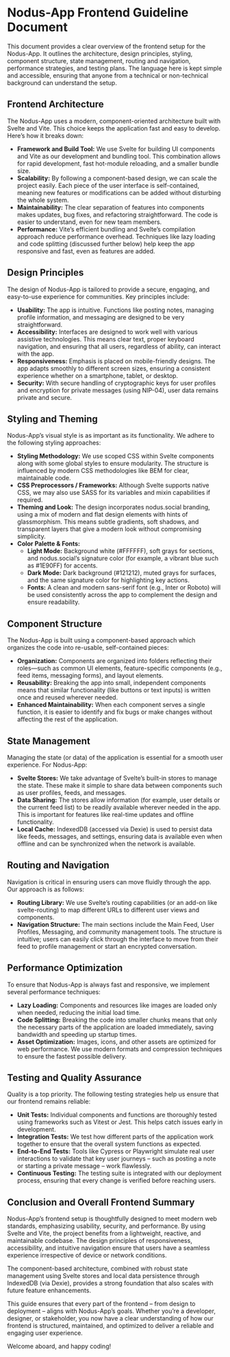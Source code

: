 # Nodus-App Frontend Guideline Document

This document provides a clear overview of the frontend setup for the Nodus-App. It outlines the architecture, design principles, styling, component structure, state management, routing and navigation, performance strategies, and testing plans. The language here is kept simple and accessible, ensuring that anyone from a technical or non-technical background can understand the setup.

## Frontend Architecture

The Nodus-App uses a modern, component-oriented architecture built with Svelte and Vite. This choice keeps the application fast and easy to develop. Here’s how it breaks down:

- **Framework and Build Tool:** We use Svelte for building UI components and Vite as our development and bundling tool. This combination allows for rapid development, fast hot-module reloading, and a smaller bundle size.
- **Scalability:** By following a component-based design, we can scale the project easily. Each piece of the user interface is self-contained, meaning new features or modifications can be added without disturbing the whole system.
- **Maintainability:** The clear separation of features into components makes updates, bug fixes, and refactoring straightforward. The code is easier to understand, even for new team members.
- **Performance:** Vite’s efficient bundling and Svelte’s compilation approach reduce performance overhead. Techniques like lazy loading and code splitting (discussed further below) help keep the app responsive and fast, even as features are added.

## Design Principles

The design of Nodus-App is tailored to provide a secure, engaging, and easy-to-use experience for communities. Key principles include:

- **Usability:** The app is intuitive. Functions like posting notes, managing profile information, and messaging are designed to be very straightforward.
- **Accessibility:** Interfaces are designed to work well with various assistive technologies. This means clear text, proper keyboard navigation, and ensuring that all users, regardless of ability, can interact with the app.
- **Responsiveness:** Emphasis is placed on mobile-friendly designs. The app adapts smoothly to different screen sizes, ensuring a consistent experience whether on a smartphone, tablet, or desktop.
- **Security:** With secure handling of cryptographic keys for user profiles and encryption for private messages (using NIP-04), user data remains private and secure.

## Styling and Theming

Nodus-App’s visual style is as important as its functionality. We adhere to the following styling approaches:

- **Styling Methodology:** We use scoped CSS within Svelte components along with some global styles to ensure modularity. The structure is influenced by modern CSS methodologies like BEM for clear, maintainable code.
- **CSS Preprocessors / Frameworks:** Although Svelte supports native CSS, we may also use SASS for its variables and mixin capabilities if required.
- **Theming and Look:** The design incorporates nodus.social branding, using a mix of modern and flat design elements with hints of glassmorphism. This means subtle gradients, soft shadows, and transparent layers that give a modern look without compromising simplicity.
- **Color Palette & Fonts:** 
  - **Light Mode:** Background white (#FFFFFF), soft grays for sections, and nodus.social’s signature color (for example, a vibrant blue such as #1E90FF) for accents.
  - **Dark Mode:** Dark background (#121212), muted grays for surfaces, and the same signature color for highlighting key actions.
  - **Fonts:** A clean and modern sans-serif font (e.g., Inter or Roboto) will be used consistently across the app to complement the design and ensure readability.

## Component Structure

The Nodus-App is built using a component-based approach which organizes the code into re-usable, self-contained pieces:

- **Organization:** Components are organized into folders reflecting their roles—such as common UI elements, feature-specific components (e.g., feed items, messaging forms), and layout elements.
- **Reusability:** Breaking the app into small, independent components means that similar functionality (like buttons or text inputs) is written once and reused wherever needed.
- **Enhanced Maintainability:** When each component serves a single function, it is easier to identify and fix bugs or make changes without affecting the rest of the application.

## State Management

Managing the state (or data) of the application is essential for a smooth user experience. For Nodus-App:

- **Svelte Stores:** We take advantage of Svelte’s built-in stores to manage the state. These make it simple to share data between components such as user profiles, feeds, and messages.
- **Data Sharing:** The stores allow information (for example, user details or the current feed list) to be readily available wherever needed in the app. This is important for features like real-time updates and offline functionality.
- **Local Cache:** IndexedDB (accessed via Dexie) is used to persist data like feeds, messages, and settings, ensuring data is available even when offline and can be synchronized when the network is available.

## Routing and Navigation

Navigation is critical in ensuring users can move fluidly through the app. Our approach is as follows:

- **Routing Library:** We use Svelte’s routing capabilities (or an add-on like svelte-routing) to map different URLs to different user views and components.
- **Navigation Structure:** The main sections include the Main Feed, User Profiles, Messaging, and community management tools. The structure is intuitive; users can easily click through the interface to move from their feed to profile management or start an encrypted conversation.

## Performance Optimization

To ensure that Nodus-App is always fast and responsive, we implement several performance techniques:

- **Lazy Loading:** Components and resources like images are loaded only when needed, reducing the initial load time.
- **Code Splitting:** Breaking the code into smaller chunks means that only the necessary parts of the application are loaded immediately, saving bandwidth and speeding up startup times.
- **Asset Optimization:** Images, icons, and other assets are optimized for web performance. We use modern formats and compression techniques to ensure the fastest possible delivery.

## Testing and Quality Assurance

Quality is a top priority. The following testing strategies help us ensure that our frontend remains reliable:

- **Unit Tests:** Individual components and functions are thoroughly tested using frameworks such as Vitest or Jest. This helps catch issues early in development.
- **Integration Tests:** We test how different parts of the application work together to ensure that the overall system functions as expected.
- **End-to-End Tests:** Tools like Cypress or Playwright simulate real user interactions to validate that key user journeys – such as posting a note or starting a private message – work flawlessly.
- **Continuous Testing:** The testing suite is integrated with our deployment process, ensuring that every change is verified before reaching users.

## Conclusion and Overall Frontend Summary

Nodus-App’s frontend setup is thoughtfully designed to meet modern web standards, emphasizing usability, security, and performance. By using Svelte and Vite, the project benefits from a lightweight, reactive, and maintainable codebase. The design principles of responsiveness, accessibility, and intuitive navigation ensure that users have a seamless experience irrespective of device or network conditions.

The component-based architecture, combined with robust state management using Svelte stores and local data persistence through IndexedDB (via Dexie), provides a strong foundation that also scales with future feature enhancements.

This guide ensures that every part of the frontend – from design to deployment – aligns with Nodus-App’s goals. Whether you’re a developer, designer, or stakeholder, you now have a clear understanding of how our frontend is structured, maintained, and optimized to deliver a reliable and engaging user experience.

Welcome aboard, and happy coding!